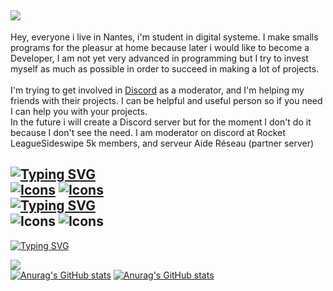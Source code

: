 ![](https://media.discordapp.net/attachments/1050130624058499155/1052986396270415922/Shitzu_V2.png?width=1076&height=383)
---

Hey, everyone i live in Nantes, i'm student in digital systeme. I make smalls programs for the pleasur at home because later i would like to become a Developer, I am not yet very advanced in programming but I try to invest myself as much as possible in order to succeed in making a lot of projects. </br>
</br> I'm trying to get involved in [Discord](https://discord.com/) as a moderator, and I'm helping my friends with their projects. I can be helpful and useful person so if you need I can help you with your projects. </br>
In the future i will create a Discord server but for the moment I don't do it because I don't see the need. I am moderator on discord at Rocket LeagueSideswipe 5k members, and serveur Aide Réseau (partner server) </br>



[![Typing SVG](https://readme-typing-svg.herokuapp.com?font=Fira+Code&pause=1000&color=65BC32&width=435&lines=Contact)](https://git.io/typing-svg)</br>
[![Icons](https://skillicons.dev/icons?i=instagram)](https://www.instagram.com/shitzudev/?hl=fr)
[![Icons](https://skillicons.dev/icons?i=twitter)](https://twitter.com/ShitzuDev) </br>
[![Typing SVG](https://readme-typing-svg.herokuapp.com?font=Fira+Code&pause=1000&color=00599C&width=435&lines=Languages)](https://git.io/typing-svg)</br>
![Icons](https://skillicons.dev/icons?i=cpp) ![Icons](https://skillicons.dev/icons?i=md) </br>
---

[![Typing SVG](https://readme-typing-svg.herokuapp.com?font=Fira+Code&duration=1&pause=1000&color=70A4FC&width=435&lines=Stats)](https://git.io/typing-svg) </br>


![](https://komarev.com/ghpvc/?username=your-github-Shitzudev&color=00599c)</br>
[![Anurag's GitHub stats](https://github-readme-stats.vercel.app/api?username=ShitzuDev&hide_border=true&theme=synthwave)](https://github.com/ShitzuDev/github-readme-stats) [![Anurag's GitHub stats](https://github-readme-streak-stats.herokuapp.com/?user=ShitzuDev&theme=synthwave&hide_border=true)](https://github.com/ShitzuDev/github-readme-stats)

